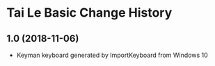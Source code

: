Tai Le Basic Change History
====================

1.0 (2018-11-06)
----------------
* Keyman keyboard generated by ImportKeyboard from Windows 10 

